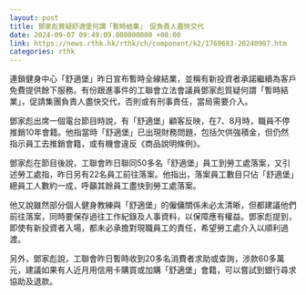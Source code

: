 ```yaml
---
layout: post
title: 鄧家彪質疑舒適堡何謂「暫時結業」　促負責人盡快交代
date: 2024-09-07 09:49:09.000000000 +08:00
link: https://news.rthk.hk/rthk/ch/component/k2/1769683-20240907.htm
categories: rthk
---
```


連鎖健身中心「舒適堡」昨日宣布暫時全線結業，並稱有新投資者承諾繼續為客戶免費提供餘下服務。有份跟進事件的工聯會立法會議員鄧家彪質疑何謂「暫時結業」，促請集團負責人盡快交代，否則或有刑事責任，當局需要介入。

鄧家彪出席一個電台節目時說，有「舒適堡」顧客反映，在7、8月時，職員不停推銷10年會籍。他指當時「舒適堡」已出現財務問題，包括欠供強積金，但仍然指示員工去推銷會籍，或有機會違反《商品說明條例》。

鄧家彪在節目後說，工聯會昨日聯同50多名「舒適堡」員工到勞工處落案，又引述勞工處指，昨日另有22名員工前往落案。他指出，落案員工數目只佔「舒適堡」總員工人數約一成，呼籲其餘員工盡快到勞工處落案。

他又說雖然部分個人健身教練與「舒適堡」的僱傭關係未必太清晰，但都建議他們前往落案，同時要保存過往工作紀錄及人事資料，以保障應有權益。鄧家彪提到，即使有新投資者入場，都未必承擔對現職員工的責任，希望勞工處介入以順利過渡。

另外，鄧家彪說，工聯會昨日暫時收到20多名消費者求助或查詢，涉款60多萬元，建議如果有人近月用信用卡購買或加購「舒適堡」會籍，可以嘗試到銀行尋求協助及退款。

